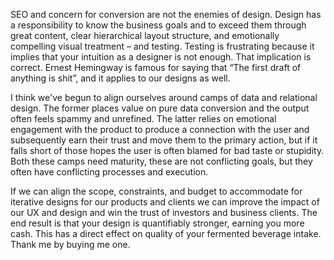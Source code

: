 

SEO and concern for conversion are not the enemies of design. Design has a responsibility to know the business
goals and to exceed them through great content, clear hierarchical layout structure, and emotionally
compelling visual treatment – and testing. Testing is frustrating because it implies that your intuition as
a designer is not enough. That implication is correct. Ernest Hemingway is famous for saying that “The first
draft of anything is shit”, and it applies to our designs as well.

I think we've begun to align ourselves around camps of data and relational design. The former places value on
pure data conversion and the output often feels spammy and unrefined. The latter relies on emotional
engagement with the product to produce a connection with the user and subsequently earn their trust and move
them to the primary action, but if it falls short of those hopes the user is often blamed for bad taste or
stupidity. Both these camps need maturity, these are not conflicting goals, but they often have conflicting
processes and execution.

If we can align the scope, constraints, and budget to accommodate for iterative designs for our products and
clients we can improve the impact of our UX and design and win the trust of investors and business clients.
The end result is that your design is quantifiably stronger, earning you more cash. This has a direct effect
on quality of your fermented beverage intake. Thank me by buying me one.